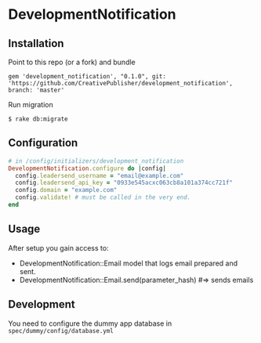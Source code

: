 # DevelopmentNotification

## Installation

Point to this repo (or a fork) and bundle
```
gem 'development_notification', "0.1.0", git: 'https://github.com/CreativePublisher/development_notification', branch: 'master'
```

Run migration
```
$ rake db:migrate
```

## Configuration

```ruby
# in /config/initializers/development_notification
DevelopmentNotification.configure do |config|
  config.leadersend_username = "email@example.com"
  config.leadersend_api_key = "0933e545acxc063cb8a101a374cc721f"
  config.domain = "example.com"
  config.validate! # must be called in the very end.
end
```


## Usage
After setup you gain access to:
* DevelopmentNotification::Email model that logs email prepared and sent.
* DevelopmentNotification::Email.send(parameter_hash) #=> sends emails

## Development
You need to configure the dummy app database in `spec/dummy/config/database.yml`
